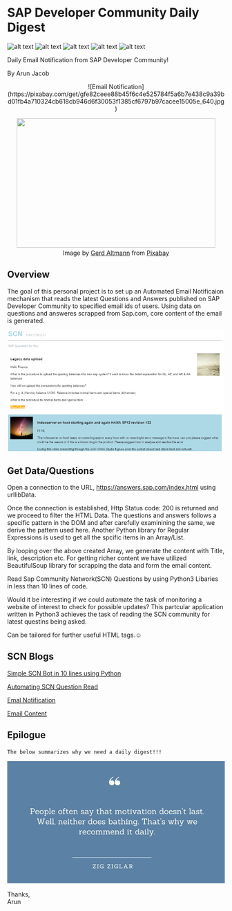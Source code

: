 # SAP Developer Community Daily Digest

![alt text](https://img.shields.io/badge/Python-3-lightgrey "Python 3")
![alt text](https://img.shields.io/badge/SCN-Bot-yellowgreen "SCN Bot")
![alt text](https://img.shields.io/badge/Task-Automate-orange "Automation")
![alt text](https://img.shields.io/badge/Email-Notify-red "e-mail")
![alt text](https://img.shields.io/badge/Style-Content-green "content")

Daily Email Notification from SAP Developer Community!

By Arun Jacob

<!---![Email Notification](https://cdn.pixabay.com/photo/2017/11/17/09/37/businessman-2956974_960_720.jpg)-->
<p align="center">
    ![Email Notification](https://pixabay.com/get/gfe82ceee88b45f6c4e525784f5a6b7e438c9a39bd01fb4a710324cb618cb946d6f30053f1385cf6797b97cacee15005e_640.jpg)
</p>
<p align="center">
  <img width="460" height="300" src="https://cdn.pixabay.com/photo/2017/11/17/09/37/businessman-2956974_960_720.jpg"><br>
  Image by <a href="https://pixabay.com/users/geralt-9301/?utm_source=link-attribution&amp;utm_medium=referral&amp;utm_campaign=image&amp;utm_content=2956974">Gerd Altmann</a> from <a href="https://pixabay.com/?utm_source=link-attribution&amp;utm_medium=referral&amp;utm_campaign=image&amp;utm_content=2956974">Pixabay</a>
</p>

## Overview

The goal of this personal project is to set up an Automated Email Notificaion mechanism that reads the latest Questions and Answers published on SAP Developer Community to specified email ids of users. Using data on questions and answeres scrapped from Sap.com, core content of the email is generated.

![SCN Daily Digest](https://github.com/jakes2255/ScnQuestionRead/blob/8c6dbc333df128c0a48340a172b43285aaae8909/img/SCN%20Daily%20Digest%20Desktop%20Version.png)
## Get Data/Questions

Open a connection to the URL, https://answers.sap.com/index.html using urllibData.

Once the connection is established, Http Status code: 200 is returned and we proceed to filter the HTML Data. The questions and answers follows a specific pattern in the DOM and after carefully examinining the same, we derive the pattern used here. Another Python library for Regular Expressions is used to get all the spcific items in an Array/List.

By looping over the above created Array, we generate the content with Title, link, description etc. For getting richer content we have utilized BeautifulSoup library for scrapping the data and form the email content.

Read Sap Community Network(SCN) Questions by using Python3 Libaries in less than 10 lines of code.

Would it be interesting if we could automate the task of monitoring a website of interest to check for possible updates?
This partcular application written in Python3 achieves the task of reading the SCN community for latest questins being asked.

Can be tailored for further useful HTML tags.:relaxed:

## SCN Blogs

[Simple SCN Bot in 10 lines using Python](https://blogs.sap.com/2019/08/25/simple-scn-bot-in-10-lines-using-python/)

[Automating SCN Question Read](https://blogs.sap.com/2019/08/29/automating-scn-question-read/)

[Emal Notification](https://blogs.sap.com/2019/08/30/scn-automated-email-notification/)

[Email Content](https://blogs.sap.com/2019/09/05/web-scraping-with-python-to-beautify-email/)

## Epilogue
    The below summarizes why we need a daily digest!!!
![Email Notification](https://github.com/jakes2255/ScnQuestionRead/blob/master/img/dailyMotivation.jpg)

Thanks,</br>
Arun

